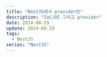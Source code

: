 ```yaml
---
title: "NestJS에서 provider란"
description: "IoC/DI 그리고 provider"
date: 2024-08-29
update: 2024-08-29
tags:
  - NestJS
series: "NestJS"
---
```

